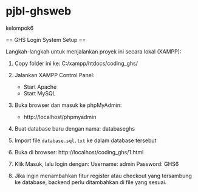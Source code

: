 # pjbl-ghsweb
kelompok6

== GHS Login System Setup ==

Langkah-langkah untuk menjalankan proyek ini secara lokal (XAMPP):

1. Copy folder ini ke: C:/xampp/htdocs/coding_ghs/
2. Jalankan XAMPP Control Panel:
   - Start Apache
   - Start MySQL

3. Buka browser dan masuk ke phpMyAdmin:
   - http://localhost/phpmyadmin

4. Buat database baru dengan nama: databaseghs
5. Import file `database.sql.txt` ke dalam database tersebut

6. Buka di browser:
   http://localhost/coding_ghs/1.html

7. Klik Masuk, lalu login dengan:
   Username: admin
   Password: GHS6

8. Jika ingin menambahkan fitur register atau checkout yang tersambung ke database, backend perlu ditambahkan di file yang sesuai.
